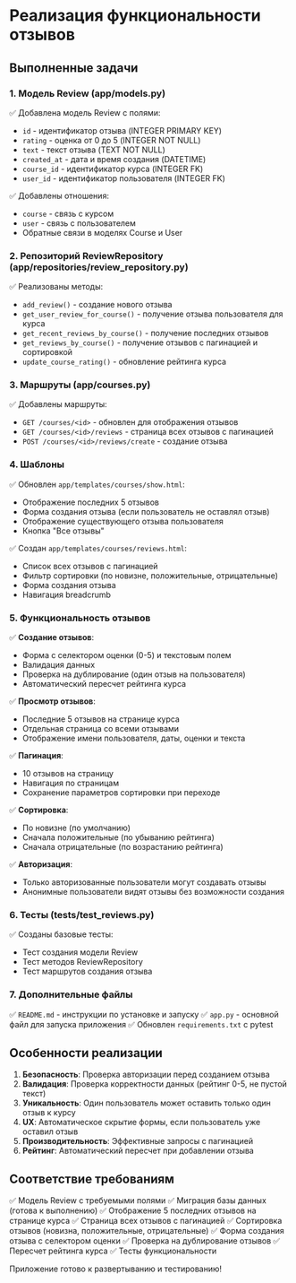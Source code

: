 # Реализация функциональности отзывов

## Выполненные задачи

### 1. Модель Review (app/models.py)
✅ Добавлена модель Review с полями:
- `id` - идентификатор отзыва (INTEGER PRIMARY KEY)
- `rating` - оценка от 0 до 5 (INTEGER NOT NULL)
- `text` - текст отзыва (TEXT NOT NULL)
- `created_at` - дата и время создания (DATETIME)
- `course_id` - идентификатор курса (INTEGER FK)
- `user_id` - идентификатор пользователя (INTEGER FK)

✅ Добавлены отношения:
- `course` - связь с курсом
- `user` - связь с пользователем
- Обратные связи в моделях Course и User

### 2. Репозиторий ReviewRepository (app/repositories/review_repository.py)
✅ Реализованы методы:
- `add_review()` - создание нового отзыва
- `get_user_review_for_course()` - получение отзыва пользователя для курса
- `get_recent_reviews_by_course()` - получение последних отзывов
- `get_reviews_by_course()` - получение отзывов с пагинацией и сортировкой
- `update_course_rating()` - обновление рейтинга курса

### 3. Маршруты (app/courses.py)
✅ Добавлены маршруты:
- `GET /courses/<id>` - обновлен для отображения отзывов
- `GET /courses/<id>/reviews` - страница всех отзывов с пагинацией
- `POST /courses/<id>/reviews/create` - создание отзыва

### 4. Шаблоны
✅ Обновлен `app/templates/courses/show.html`:
- Отображение последних 5 отзывов
- Форма создания отзыва (если пользователь не оставлял отзыв)
- Отображение существующего отзыва пользователя
- Кнопка "Все отзывы"

✅ Создан `app/templates/courses/reviews.html`:
- Список всех отзывов с пагинацией
- Фильтр сортировки (по новизне, положительные, отрицательные)
- Форма создания отзыва
- Навигация breadcrumb

### 5. Функциональность отзывов
✅ **Создание отзывов**:
- Форма с селектором оценки (0-5) и текстовым полем
- Валидация данных
- Проверка на дублирование (один отзыв на пользователя)
- Автоматический пересчет рейтинга курса

✅ **Просмотр отзывов**:
- Последние 5 отзывов на странице курса
- Отдельная страница со всеми отзывами
- Отображение имени пользователя, даты, оценки и текста

✅ **Пагинация**:
- 10 отзывов на страницу
- Навигация по страницам
- Сохранение параметров сортировки при переходе

✅ **Сортировка**:
- По новизне (по умолчанию)
- Сначала положительные (по убыванию рейтинга)
- Сначала отрицательные (по возрастанию рейтинга)

✅ **Авторизация**:
- Только авторизованные пользователи могут создавать отзывы
- Анонимные пользователи видят отзывы без возможности создания

### 6. Тесты (tests/test_reviews.py)
✅ Созданы базовые тесты:
- Тест создания модели Review
- Тест методов ReviewRepository
- Тест маршрутов создания отзыва

### 7. Дополнительные файлы
✅ `README.md` - инструкции по установке и запуску
✅ `app.py` - основной файл для запуска приложения
✅ Обновлен `requirements.txt` с pytest

## Особенности реализации

1. **Безопасность**: Проверка авторизации перед созданием отзыва
2. **Валидация**: Проверка корректности данных (рейтинг 0-5, не пустой текст)
3. **Уникальность**: Один пользователь может оставить только один отзыв к курсу
4. **UX**: Автоматическое скрытие формы, если пользователь уже оставил отзыв
5. **Производительность**: Эффективные запросы с пагинацией
6. **Рейтинг**: Автоматический пересчет при добавлении отзыва

## Соответствие требованиям

✅ Модель Review с требуемыми полями
✅ Миграция базы данных (готова к выполнению)
✅ Отображение 5 последних отзывов на странице курса
✅ Страница всех отзывов с пагинацией
✅ Сортировка отзывов (новизна, положительные, отрицательные)
✅ Форма создания отзыва с селектором оценки
✅ Проверка на дублирование отзывов
✅ Пересчет рейтинга курса
✅ Тесты функциональности

Приложение готово к развертыванию и тестированию!
